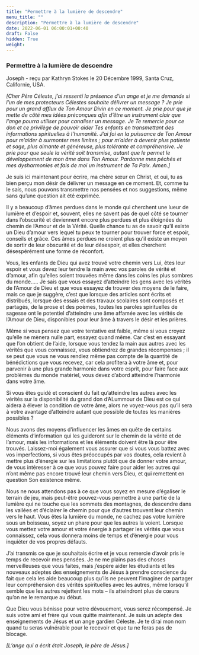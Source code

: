 ```yaml
---
title: "Permettre à la lumière de descendre"
menu_title: ""
description: "Permettre à la lumière de descendre"
date: 2022-06-01 06:00:01+00:40
draft: False
hidden: True
weight:
---
```

### Permettre à la lumière de descendre

Joseph - reçu par Kathryn Stokes le 20 Décembre 1999, Santa Cruz, Californie, USA.

*[Cher Père Céleste, j’ai ressenti la présence d’un ange et je me demande si l’un de mes protecteurs Célestes souhaite délivrer un message ? Je prie pour un grand afflux de Ton Amour Divin en ce moment. Je prie pour que je mette de côté mes idées préconçues afin d’être un instrument clair que l’ange pourra utiliser pour canaliser un message. Je Te remercie pour ce don et ce privilège de pouvoir aider Tes enfants en transmettant des informations spirituelles à l’humanité. J’ai foi en la puissance de Ton Amour pour m’aider à surmonter mes limites ; pour m’aider à devenir plus patiente et sage, plus aimante et généreuse, plus tolérante et compréhensive. Je prie pour que seule la vérité soit transmise, autant que le permet le développement de mon âme dans Ton Amour. Pardonne mes péchés et mes dysharmonies et fais de moi un instrument de Ta Paix. Amen.]*

Je suis ici maintenant pour écrire, ma chère sœur en Christ, et oui, tu as bien perçu mon désir de délivrer un message en ce moment. Et, comme tu le sais, nous pouvons transmettre nos pensées et nos suggestions, même sans qu’une question ait été exprimée.

Il y a beaucoup d’âmes perdues dans le monde qui cherchent une lueur de lumière et d’espoir et, souvent, elles ne savent pas de quel côté se tourner dans l’obscurité et deviennent encore plus perdues et plus éloignées du chemin de l’Amour et de la Vérité. Quelle chance tu as de savoir qu’il existe un Dieu d’amour vers lequel tu peux te tourner pour trouver force et espoir, conseils et grâce. Ces âmes perdues ne croient plus qu’il existe un moyen de sortir de leur obscurité et de leur désespoir, et elles cherchent désespérément une forme de réconfort.

Vous, les enfants de Dieu qui avez trouvé votre chemin vers Lui, êtes leur espoir et vous devez leur tendre la main avec vos paroles de vérité et d’amour, afin qu’elles soient trouvées même dans les coins les plus sombres du monde….. Je sais que vous essayez d’atteindre les gens avec les vérités de l’Amour de Dieu et que vous essayez de trouver des moyens de le faire, mais ce que je suggère, c’est que lorsque des articles sont écrits et distribués, lorsque des essais et des travaux scolaires sont composés et partagés, de la prose et des poèmes, toutes les paroles spirituelles de sagesse ont le potentiel d’atteindre une âme affamée avec les vérités de l’Amour de Dieu, disponibles pour leur âme à travers le désir et les prières.

Même si vous pensez que votre tentative est faible, même si vous croyez qu’elle ne mènera nulle part, essayez quand même. Car c’est en essayant que l’on obtient de l’aide, lorsque vous tendez la main aux autres avec les vérités que vous connaissez, vous obtiendrez de grandes récompenses ; il se peut que vous ne vous rendiez même pas compte de la quantité de bénédictions que vous recevez, car cela profitera à votre âme et, pour parvenir à une plus grande harmonie dans votre esprit, pour faire face aux problèmes du monde matériel, vous devez d’abord atteindre l’harmonie dans votre âme.

Si vous êtes guidé et conscient du fait qu’atteindre les autres avec les vérités sur la disponibilité du grand don d’ALummour de Dieu est ce qui aidera à élever la condition de votre âme, alors ne voyez-vous pas qu’il sera à votre avantage d’atteindre autant que possible de toutes les manières possibles ?

Nous avons des moyens d’influencer les âmes en quête de certains éléments d’information qui les guideront sur le chemin de la vérité et de l’amour, mais les informations et les éléments doivent être là pour être trouvés. Laissez-moi également vous assurer que si vous vous battez avec vos imperfections, si vous êtes préoccupés par vos doutes, cela revient à mettre plus d’énergie sur les limitations plutôt que de donner votre amour, de vous intéresser à ce que vous pouvez faire pour aider les autres qui n’ont même pas encore trouvé leur chemin vers Dieu, et qui remettent en question Son existence même.

Nous ne nous attendons pas à ce que vous soyez en mesure d’égaliser le terrain de jeu, mais peut-être pouvez-vous permettre à une partie de la lumière qui ne touche que les sommets des montagnes, de descendre dans les vallées et d’éclairer le chemin pour que d’autres trouvent leur chemin vers le haut. Vous êtes la lumière du monde, ne cachez pas votre lumière sous un boisseau, soyez un phare pour que les autres la voient. Lorsque vous mettez votre amour et votre énergie à partager les vérités que vous connaissez, cela vous donnera moins de temps et d’énergie pour vous inquiéter de vos propres défauts.

J’ai transmis ce que je souhaitais écrire et je vous remercie d’avoir pris le temps de recevoir mes pensées. Je ne me plains pas des choses merveilleuses que vous faites, mais j’espère aider les étudiants et les nouveaux adeptes des enseignements de Jésus à prendre conscience du fait que cela les aide beaucoup plus qu’ils ne peuvent l’imaginer de partager leur compréhension des vérités spirituelles avec les autres, même lorsqu’il semble que les autres rejettent les mots – ils atteindront plus de cœurs qu’on ne le remarque au début.

Que Dieu vous bénisse pour votre dévouement, vous serez récompensé. Je suis votre ami et frère qui vous quitte maintenant. Je suis un adepte des enseignements de Jésus et un ange gardien Céleste. Je te dirai mon nom quand tu seras vulnérable pour le recevoir et que tu ne feras pas de blocage.

*[L’ange qui a écrit était Joseph, le père de Jésus.]*
